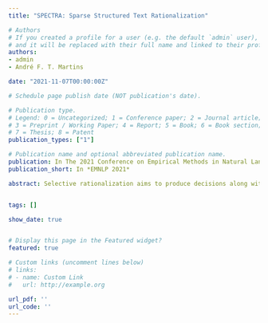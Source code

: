 ```yaml
---
title: "SPECTRA: Sparse Structured Text Rationalization"

# Authors
# If you created a profile for a user (e.g. the default `admin` user), write the username (folder name) here 
# and it will be replaced with their full name and linked to their profile.
authors:
- admin
- André F. T. Martins

date: "2021-11-07T00:00:00Z"

# Schedule page publish date (NOT publication's date).

# Publication type.
# Legend: 0 = Uncategorized; 1 = Conference paper; 2 = Journal article;
# 3 = Preprint / Working Paper; 4 = Report; 5 = Book; 6 = Book section;
# 7 = Thesis; 8 = Patent
publication_types: ["1"]

# Publication name and optional abbreviated publication name.
publication: In The 2021 Conference on Empirical Methods in Natural Language Processing (EMNLP 2021)
publication_short: In *EMNLP 2021*

abstract: Selective rationalization aims to produce decisions along with  rationales (e.g., text highlights or word alignments between two sentences). Commonly, rationales are modeled as stochastic binary masks, requiring sampling-based gradient estimators, which complicates training and requires careful hyperparameter tuning. Sparse attention mechanisms are a deterministic alternative, but they lack a way to regularize the rationale extraction (e.g., to control the sparsity of a text highlight or the number of  alignments). In this paper, we present a unified framework for deterministic extraction of structured explanations via constrained inference on a factor graph, forming a differentiable layer. Our approach greatly eases training and rationale regularization,  generally outperforming previous work on what comes to performance and plausibility of the extracted rationales. We further provide a comparative study of stochastic and deterministic methods for rationale extraction for classification and natural language inference tasks, jointly assessing their predictive power, quality of the explanations, and model variability.


tags: []

show_date: true


# Display this page in the Featured widget?
featured: true

# Custom links (uncomment lines below)
# links:
# - name: Custom Link
#   url: http://example.org

url_pdf: ''
url_code: ''
---
```


